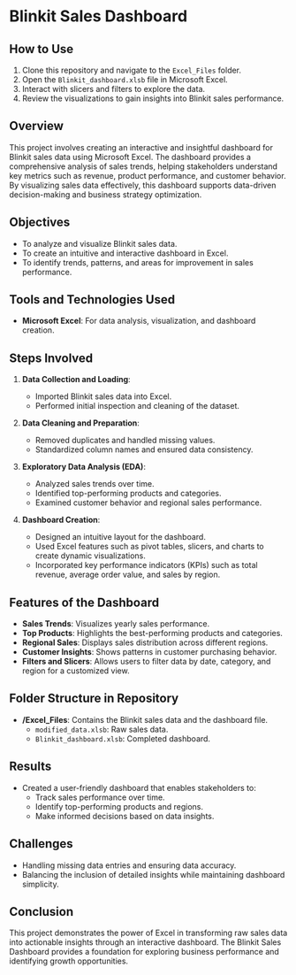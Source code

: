 # Blinkit Sales Dashboard

## How to Use
1. Clone this repository and navigate to the `Excel_Files` folder.
2. Open the `Blinkit_dashboard.xlsb` file in Microsoft Excel.
3. Interact with slicers and filters to explore the data.
4. Review the visualizations to gain insights into Blinkit sales performance.


## Overview
This project involves creating an interactive and insightful dashboard for Blinkit sales data using Microsoft Excel. The dashboard provides a comprehensive analysis of sales trends, helping stakeholders understand key metrics such as revenue, product performance, and customer behavior. By visualizing sales data effectively, this dashboard supports data-driven decision-making and business strategy optimization.

## Objectives
- To analyze and visualize Blinkit sales data.
- To create an intuitive and interactive dashboard in Excel.
- To identify trends, patterns, and areas for improvement in sales performance.

## Tools and Technologies Used
- **Microsoft Excel**: For data analysis, visualization, and dashboard creation.

## Steps Involved
1. **Data Collection and Loading**:
   - Imported Blinkit sales data into Excel.
   - Performed initial inspection and cleaning of the dataset.

2. **Data Cleaning and Preparation**:
   - Removed duplicates and handled missing values.
   - Standardized column names and ensured data consistency.

3. **Exploratory Data Analysis (EDA)**:
   - Analyzed sales trends over time.
   - Identified top-performing products and categories.
   - Examined customer behavior and regional sales performance.

4. **Dashboard Creation**:
   - Designed an intuitive layout for the dashboard.
   - Used Excel features such as pivot tables, slicers, and charts to create dynamic visualizations.
   - Incorporated key performance indicators (KPIs) such as total revenue, average order value, and sales by region.

## Features of the Dashboard
- **Sales Trends**: Visualizes yearly sales performance.
- **Top Products**: Highlights the best-performing products and categories.
- **Regional Sales**: Displays sales distribution across different regions.
- **Customer Insights**: Shows patterns in customer purchasing behavior.
- **Filters and Slicers**: Allows users to filter data by date, category, and region for a customized view.

## Folder Structure in Repository
- **/Excel_Files**: Contains the Blinkit sales data and the dashboard file.
  - `modified_data.xlsb`: Raw sales data.
  - `Blinkit_dashboard.xlsb`: Completed dashboard.

## Results
- Created a user-friendly dashboard that enables stakeholders to:
  - Track sales performance over time.
  - Identify top-performing products and regions.
  - Make informed decisions based on data insights.

## Challenges
- Handling missing data entries and ensuring data accuracy.
- Balancing the inclusion of detailed insights while maintaining dashboard simplicity.

## Conclusion
This project demonstrates the power of Excel in transforming raw sales data into actionable insights through an interactive dashboard. The Blinkit Sales Dashboard provides a foundation for exploring business performance and identifying growth opportunities.


